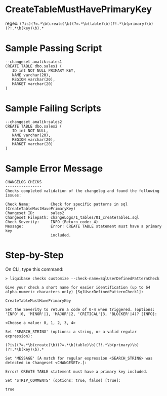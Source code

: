 # CreateTableMustHavePrimaryKey

regex: `(?is)(?=.*\b(create)\b)(?=.*\b(table)\b)(?!.*\b(primary)\b)(?!.*\b(key)\b).*`

# Sample Passing Script
```
--changeset amalik:sales1
CREATE TABLE dbo.sales1 (
   ID int NOT NULL PRIMARY KEY,
   NAME varchar(20),
   REGION varchar(20),
   MARKET varchar(20)
)
```
# Sample Failing Scripts
```
--changeset amalik:sales2
CREATE TABLE dbo.sales2 (
   ID int NOT NULL,
   NAME varchar(20),
   REGION varchar(20),
   MARKET varchar(20)
)
```

# Sample Error Message
```
CHANGELOG CHECKS
----------------
Checks completed validation of the changelog and found the following issues:

Check Name:         Check for specific patterns in sql (CreateTableMustHavePrimaryKey)
Changeset ID:       sales2
Changeset Filepath: changeLogs/1_tables/01_createTable1.sql
Check Severity:     INFO (Return code: 4)
Message:            Error! CREATE TABLE statement must have a primary key
                    included.
```

# Step-by-Step

On CLI, type this command:

`> liquibase checks customize --check-name=SqlUserDefinedPatternCheck`


```
Give your check a short name for easier identification (up to 64 alpha-numeric characters only) [SqlUserDefinedPatternCheck1]: 
```
`CreateTableMustHavePrimaryKey`


```
Set the Severity to return a code of 0-4 when triggered. (options: 'INFO'|0, 'MINOR'|1, 'MAJOR'|2, 'CRITICAL'|3, 'BLOCKER'|4)? [INFO]: 
```
`<Choose a value: 0, 1, 2, 3, 4>`

```
Set 'SEARCH_STRING' (options: a string, or a valid regular expression):
```
`(?is)(?=.*\b(create)\b)(?=.*\b(table)\b)(?!.*\b(primary)\b)(?!.*\b(key)\b).*`

```
Set 'MESSAGE' [A match for regular expression <SEARCH_STRING> was detected in Changeset <CHANGESET>.]:
```
`Error! CREATE TABLE statement must have a primary key included.`

```
Set 'STRIP_COMMENTS' (options: true, false) [true]:
```
`true`


